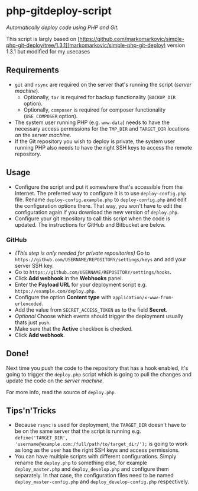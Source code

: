 # php-gitdeploy-script
_Automatically deploy code using PHP and Git._

This script is largly based on [https://github.com/markomarkovic/simple-php-git-deploy/tree/1.3.1](markomarkovic/simple-php-git-deploy) version 1.3.1 but modified for my usecases

## Requirements

* `git` and `rsync` are required on the server that's running the script
  (_server machine_).
  - Optionally, `tar` is required for backup functionality (`BACKUP_DIR` option).
  - Optionally, `composer` is required for composer functionality (`USE_COMPOSER`
  option).
* The system user running PHP (e.g. `www-data`) needs to have the necessary
  access permissions for the `TMP_DIR` and `TARGET_DIR` locations on
  the _server machine_.
* If the Git repository you wish to deploy is private, the system user running PHP
  also needs to have the right SSH keys to access the remote repository.

## Usage

 * Configure the script and put it somewhere that's accessible from the
   Internet. The preferred way to configure it is to use `deploy-config.php` file.
   Rename `deploy-config.example.php` to `deploy-config.php` and edit the
   configuration options there. That way, you won't have to edit the configuration
   again if you download the new version of `deploy.php`.
 * Configure your git repository to call this script when the code is updated.
   The instructions for GitHub and Bitbucket are below.

### GitHub

- _(This step is only needed for private repositories)_ Go to
    `https://github.com/USERNAME/REPOSITORY/settings/keys` and add your server
    SSH key.
- Go to `https://github.com/USERNAME/REPOSITORY/settings/hooks`.
- Click **Add webhook** in the **Webhooks** panel.
- Enter the **Payload URL** for your deployment script e.g. `https://example.com/deploy.php`.
- Configure the option **Content type** with `application/x-www-from-urlencoded`.
- Add the value from `SECRET_ACCESS_TOKEN` as to the field **Secret**.
- _Optional_ Choose which events should trigger the deployment usually thats just `push`.
- Make sure that the **Active** checkbox is checked.
- Click **Add webhook**.

## Done!

Next time you push the code to the repository that has a hook enabled, it's
going to trigger the `deploy.php` script which is going to pull the changes and
update the code on the _server machine_.

For more info, read the source of `deploy.php`.

## Tips'n'Tricks

 * Because `rsync` is used for deployment, the `TARGET_DIR` doesn't have to be
   on the same server that the script is running e.g. `define('TARGET_DIR',
   'username@example.com:/full/path/to/target_dir/');` is going to work as long
   as the user has the right SSH keys and access permissions.
 * You can have multiple scripts with different configurations. Simply rename
   the `deploy.php` to something else, for example `deploy_master.php` and
   `deploy_develop.php` and configure them separately. In that case, the
   configuration files need to be named `deploy_master-config.php` and
   `deploy_develop-config.php` respectively.

